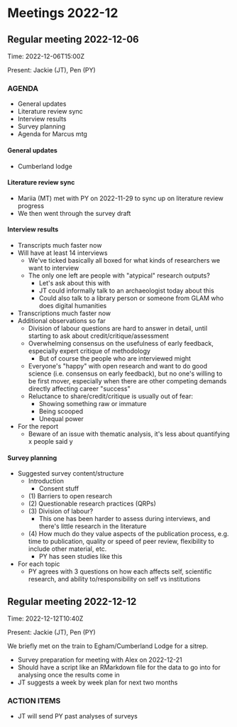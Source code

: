 # Meetings 2022-12

## Regular meeting 2022-12-06

Time: 2022-12-06T15:00Z

Present: Jackie (JT), Pen (PY)

### AGENDA

* General updates
* Literature review sync
* Interview results
* Survey planning
* Agenda for Marcus mtg

#### General updates

* Cumberland lodge

#### Literature review sync

* Mariia (MT) met with PY on 2022-11-29 to sync up on literature review progress
* We then went through the survey draft

#### Interview results

* Transcripts much faster now
* Will have at least 14 interviews
  * We've ticked basically all boxed for what kinds of researchers we want to interview
  * The only one left are people with "atypical" research outputs?
    * Let's ask about this with 
    * JT could informally talk to an archaeologist today about this
    * Could also talk to a library person or someone from GLAM who does digital humanities
* Transcriptions much faster now
* Additional observations so far
  * Division of labour questions are hard to answer in detail, until starting to ask about credit/critique/assessment
  * Overwhelming consensus on the usefulness of early feedback, especially expert critique of methodology
    * But of course the people who are interviewed might 
  * Everyone's "happy" with open research and want to do good science (i.e. consensus on early feedback), but no one's willing to be first mover, especially when there are other competing demands directly affecting career "success"
  * Reluctance to share/credit/critique is usually out of fear: 
    * Showing something raw or immature
    * Being scooped
    * Unequal power
* For the report
  * Beware of an issue with thematic analysis, it's less about quantifying x people said y

#### Survey planning

* Suggested survey content/structure
  * Introduction
    * Consent stuff
  * (1) Barriers to open research
  * (2) Questionable research practices (QRPs)
  * (3) Division of labour?
    * This one has been harder to assess during interviews, and there's little research in the literature
  * (4) How much do they value aspects of the publication process, e.g. time to publication, quality or speed of peer review, flexibility to include other material, etc.
    * PY has seen studies like this
* For each topic
  * PY agrees with 3 questions on how each affects self, scientific research, and ability to/responsibility on self vs institutions

## Regular meeting 2022-12-12

Time: 2022-12-12T10:40Z

Present: Jackie (JT), Pen (PY)

We briefly met on the train to Egham/Cumberland Lodge for a sitrep.

* Survey preparation for meeting with Alex on 2022-12-21
* Should have a script like an RMarkdown file for the data to go into for analysing once the results come in
* JT suggests a week by week plan for next two months

### ACTION ITEMS

* JT will send PY past analyses of surveys